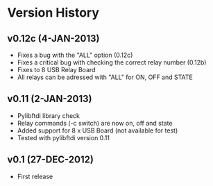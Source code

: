 # Version History #

## v0.12c (4-JAN-2013) ##

  * Fixes a bug with the "ALL" option (0.12c)
  * Fixes a critical bug with checking the correct relay number (0.12b)
  * Fixes to 8 USB Relay Board
  * All relays can be adressed with "ALL" for ON, OFF and STATE

## v0.11 (2-JAN-2013) ##

  * Pylibftdi library check
  * Relay commands (-c switch) are now on, off and state
  * Added support for 8 x USB Board (not available for test)
  * Tested with pylibftdi version 0.11

## v0.1 (27-DEC-2012) ##

  * First release